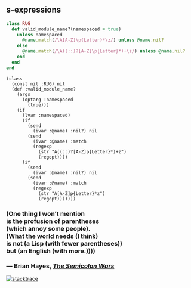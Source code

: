 ## s-expressions

```Ruby
class RUG
  def valid_module_name?(namespaced = true)
    unless namespaced
      @name.match(/\A[A-Z]\p{Letter}*\z/) unless @name.nil?
    else
      @name.match(/\A((::)?[A-Z]\p{Letter}*)+\z/) unless @name.nil?
    end
  end
end
```


```
(class
  (const nil :RUG) nil
  (def :valid_module_name?
    (args
      (optarg :namespaced
        (true)))
    (if
      (lvar :namespaced)
      (if
        (send
          (ivar :@name) :nil?) nil
        (send
          (ivar :@name) :match
          (regexp
            (str "A((::)?[A-Z]p{Letter}*)+z")
            (regopt))))
      (if
        (send
          (ivar :@name) :nil?) nil
        (send
          (ivar :@name) :match
          (regexp
            (str "A[A-Z]p{Letter}*z")
            (regopt)))))))
```


### (One thing I won’t mention<br />is the profusion of parentheses<br />(which annoy some people).<br />(What the world needs (I think)<br />is not (a Lisp (with fewer parentheses))<br />but (an English (with more.))))<br /><br />— Brian Hayes, [_The Semicolon Wars_](http://www.americanscientist.org/issues/id.3489,y.0,no.,content.true,page.1,css.print/issue.aspx)
<!-- .element: class="quote" -->


[![stacktrace](img/stacktrace.png)](https://twitter.com/therealadam/status/13338687140003841)
